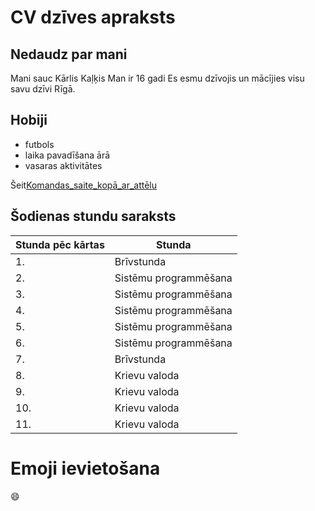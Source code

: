 CV dzīves apraksts
===============================================================================================================

Nedaudz par mani
---------------------------------------------------------------------------------------------------------------
Mani sauc Kārlis Kaļķis 
Man ir 16 gadi
Es esmu dzīvojis un mācījies visu savu dzīvi Rīgā.



Hobiji
---------------------------------------------------------------------------------------------------------------

   - futbols
   - laika pavadīšana ārā
   - vasaras aktivitātes

Šeit[Komandas_saite_kopā_ar_attēlu](https://www.google.com/url?sa=i&url=http%3A%2F%2Fwww.fsmetta.lv%2F&psig=AOvVaw2MPCuDo3vT_lcvpWSCYuXX&ust=1612347711521000&source=images&cd=vfe&ved=0CAIQjRxqFwoTCOD1urf9yu4CFQAAAAAdAAAAABAD)

Šodienas stundu saraksts
------------------------------
Stunda pēc kārtas|Stunda
-----------------|------
1.| Brīvstunda
2.|Sistēmu programmēšana
3.|Sistēmu programmēšana
4.|Sistēmu programmēšana
5.|Sistēmu programmēšana
6.|Sistēmu programmēšana
7.|Brīvstunda
8.|Krievu valoda
9.|Krievu valoda
10.|Krievu valoda
11.|Krievu valoda



Emoji ievietošana
=================
:smile:







